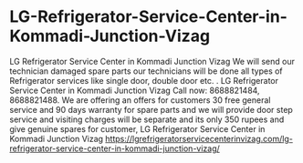 # LG-Refrigerator-Service-Center-in-Kommadi-Junction-Vizag
LG Refrigerator Service Center in Kommadi Junction Vizag We will send our technician damaged spare parts our technicians will be done all types of Refrigerator services like single door, double door etc. . LG Refrigerator Service Center in Kommadi Junction Vizag Call now: 8688821484, 8688821488. We are offering an offers for customers 30 free general service and 90 days warranty for spare parts and we will provide door step service and visiting charges will be separate and its only 350 rupees and give genuine spares for customer, LG Refrigerator Service Center in Kommadi Junction Vizag https://lgrefrigeratorservicecenterinvizag.com/lg-refrigerator-service-center-in-kommadi-junction-vizag/
